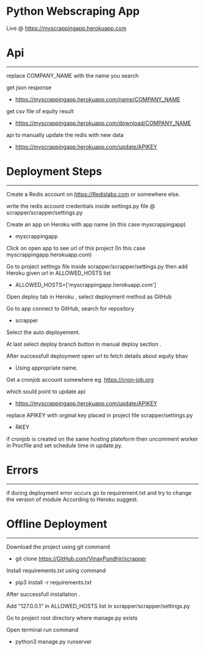 # Python Webscraping App 

Live @ https://myscrappingapp.herokuapp.com




# Api
_________________________________________________
replace COMPANY_NAME with the name you search

get json response

- https://myscrappingapp.herokuapp.com/name/COMPANY_NAME

get csv file of equity result

- https://myscrappingapp.herokuapp.com/download/COMPANY_NAME

api to manually update the redis with new data

- https://myscrappingapp.herokuapp.com/update/APIKEY

 


# Deployment Steps 
_______________________________

Create a Redis account on https://Redislabs.com or somewhere else.

write the redis account credentials inside settings.py file @ scrapper/scrapper/settings.py

Create an app on Heroku with app name (in this case myscrappingapp)
 
- myscrappingapp

Click on open app to see url of this project (In this case myscrappingapp.herokuapp.com)

Go to project settings file inside scrapper/scrapper/settings.py then add Heroku given url in ALLOWED_HOSTS list

- ALLOWED_HOSTS=['myscrappingapp.herokuapp.com']


Open  deploy tab in Heroku , select deployment method as GitHub

Go to app connect to GitHub, search for repository 
 
- scrapper

Select the auto deployement.

At last select deploy branch button  in manual deploy section .

After successfull deployment open url to fetch details about equity bhav 

- Using appropriate name.

Get a cronjob account somewhere eg. https://cron-job.org

which sould point to update api 

- https://myscrappingapp.herokuapp.com/update/APIKEY

replace APIKEY with orginal key placed in project file scrapper/settings.py

- RKEY

if cronjob is created on the same hosting plateform then uncomment
worker in Procfile and set schedule time in update.py.


# Errors
____________________________

if during deployment error occurs go to requirement.txt and try to change the version of module  According to Heroku suggest.





# Offline Deployment
______________________________
Download the project using git command
 
- git clone https://GitHub.com/VinayPundhir/scrapper

Install requirements.txt using command
 
- pip3 install -r requirements.txt



After successfull installation .

Add "127.0.0.1" in ALLOWED_HOSTS list in scrapper/scrapper/settings.py

Go to project root directory where manage.py exists

Open terminal run command
 
- python3 manage.py runserver 







 
